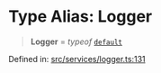 # Type Alias: Logger

> **Logger** = *typeof* [`default`](../variables/default.md)

Defined in: [src/services/logger.ts:131](https://github.com/Nick2bad4u/Uptime-Watcher/blob/2a45eeb1723f8f7089001af2c92aa07d82dfe7e4/src/services/logger.ts#L131)
